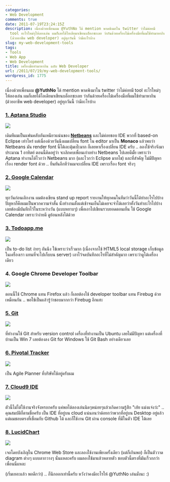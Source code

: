 ```yaml
---
categories:
- Web Development
comments: true
date: 2011-07-19T23:24:15Z
description: เนื่องด้วยเพื่อนผม @YuthNo ได้ mention พาดพิงมาใน twitter ว่าไม่ค่อยมี
  tool อะไรใหม่ๆให้ลองเล่น ผมก็เลยได้ไอเดียมาเขียนบล็อกซะเลย ว่ากันด้วยเครื่องไม้เครื่องมือที่ผมใช้ทำมาหากิน
  (ด้วยอาชีพ web developer) อยู่ทุกวันนี้ ว่ามีอะไรบ้าง
slug: my-web-development-tools
tags:
- Tools
- Web App
- Web Development
title: เครื่องมือทำมาหากิน ฉบับ Web Developer
url: /2011/07/19/my-web-development-tools/
wordpress_id: 1775
---
```


เนื่องด้วยเพื่อนผม **@YuthNo** ได้ mention พาดพิงมาใน twitter ว่าไม่ค่อยมี tool อะไรใหม่ๆให้ลองเล่น ผมก็เลยได้ไอเดียมาเขียนบล็อกซะเลย ว่ากันด้วยเครื่องไม้เครื่องมือที่ผมใช้ทำมาหากิน (ด้วยอาชีพ web developer) อยู่ทุกวันนี้ ว่ามีอะไรบ้าง


### [1. Aptana Studio](http://www.aptana.com/)


[![](https://files.armno.in.th/uploads/2011/07/aptana.jpg)](https://files.armno.in.th/uploads/2011/07/aptana.jpg)

เดิมทีผมเป็นแฟนคลับอันเหนียวแน่นของ **[Netbeans](https://armno.in.th/2010/07/10/%e0%b9%81%e0%b8%99%e0%b8%b0%e0%b8%99%e0%b8%b3-netbeans-ide-%e0%b8%aa%e0%b8%b3%e0%b8%ab%e0%b8%a3%e0%b8%b1%e0%b8%9a%e0%b9%80%e0%b8%82%e0%b8%b5%e0%b8%a2%e0%b8%99%e0%b9%82%e0%b8%84%e0%b9%89%e0%b8%94-php/)** และไม่ค่อยชอบ IDE พวกที่ based-on Eclipse เท่าไหร่ แต่เนื่องด้วยวันนึงผมเปลี่ยน font ใน editor มาเป็น **Monaco** แล้วพบว่า Netbeans มัน render font นี้ได้เละตุ้มเป๊ะมาก ก็เลยหาเรื่องเปลี่ยน IDE ครับ .. ลองใช้จริงจังมาประมาณ 1 อาทิตย์ ตอนนี้คิดอยู่ว่า จะเลิกคบเพื่อนเก่าอย่าง Netbeans ไปเลยดีมั้ย เพราะว่า Aptana ทำงานได้ไวกว่า Netbeans มาก (และไวกว่า Eclipse มากโข) และที่สำคัญ ไม่มีปัญหาเรื่อง render font ด้วย .. ยืนยันอีกทีว่าผมจะเปลี่ยน IDE เพราะเรื่อง font จริงๆ


### [2. Google Calendar](http://calendar.google.com)


[![](https://files.armno.in.th/uploads/2011/07/gg_calendar.jpg)](https://files.armno.in.th/uploads/2011/07/gg_calendar.jpg)

ทุกวันก่อนเลิกงาน ผมต้องเขียน stand up report รายงานให้ทุกคนในทีมว่าวันนี้ได้ทำอะไรไปบ้าง ปัญหาก็คือผมเป็นพวกความจำสั้น นั่งทำงานตั้งแต่เช้าจนเย็นไม่เคยจะจำได้เลยว่าทั้งวันทำอะไรไปบ้าง เลยต้องมีบันทึกไว้ในระหว่างวัน (แบบหยาบๆ) เพื่อเอาไปเขียนรวบยอดตอนเย็น ใช้ Google Calendar เพราะว่าง่ายดี ดูย้อนหลังได้ด้วย


### [3. Todoapp.me](http://todoapp.me)


[![](https://files.armno.in.th/uploads/2011/07/todoapp.jpg)](https://files.armno.in.th/uploads/2011/07/todoapp.jpg)

เป็น to-do list ง่ายๆ อันนึง ใช้เพราะว่าเร็วมาก (เนื่องจากใช้ HTML5 local storage เก็บข้อมูลในเครื่องเรา แทนที่จะไปเก็บบน server) เอาไว้จดบันทึกอะไรที่ไม่สำคัญมาก เพราะว่าดูได้เครื่องเดียว


### 4. Google Chrome Developer Toolbar


[![](https://files.armno.in.th/uploads/2011/07/webdeveloper.jpg)](https://files.armno.in.th/uploads/2011/07/webdeveloper.jpg)

ตอนนี้ใช้ Chrome แทน Firefox แล้ว ก็เลยต้องใช้ developer toolbar แทน Firebug ด้วยเหมือนกัน .. พอใช้เป็นแล้วรู้ว่าชอบมากกว่า Firebug อีกแฮะ


### [5. Git](http://git-scm.com/)


[![](https://files.armno.in.th/uploads/2011/07/git.jpg)](https://files.armno.in.th/uploads/2011/07/git.jpg)

ที่ทำงานใช้ Git สำหรับ version control เครื่องที่ทำงานเป็น Ubuntu เลยไม่มีปัญหา แต่เครื่องที่บ้านเป็น Win 7 เลยต้องลง Git for Windows ใช้ Git Bash อย่างเดียวเลย


### [6. Pivotal Tracker](http://www.pivotaltracker.com/)


[![](https://files.armno.in.th/uploads/2011/07/pivotal_tracker.jpg)](https://files.armno.in.th/uploads/2011/07/pivotal_tracker.jpg)

เป็น Agile Planner ที่บริษัทใช้อยู่ครับผม


### [7. Cloud9 IDE](http://cloud9ide.com/)


[![](https://files.armno.in.th/uploads/2011/07/cloud9_ide.jpg)](https://files.armno.in.th/uploads/2011/07/cloud9_ide.jpg)

ตัวนี้ไม่ได้ใช้งานจริงจังหรอกครับ แค่พอได้ลองเล่นนิดๆหน่อยๆแล้วเกิดความรู้สึก "เฮ้ย แม่งแจ๋งว่ะ" .. คุณสมบัติก็ตามชื่อครับ เป็น IDE ที่อยู่บน cloud แน่นอนว่าด้อยกว่าพวกที่อยู่บน Desktop อยู่แล้ว แต่ผมชอบตรงที่เชื่อมกับ Github ได้ และก็ใช้งาน Git ผ่าน console ที่มีในตัว IDE ได้เลย


### [8. LucidChart](http://www.lucidchart.com)


[![](https://files.armno.in.th/uploads/2011/07/lucid_chart.jpg)](https://files.armno.in.th/uploads/2011/07/lucid_chart.jpg)

เจอโดยบังเอิญใน Chrome Web Store และลองใช้งานเพียงครั้งเดียว (แต่ก็เกินพอ) ก็เป็นตัววาด diagram ต่างๆ แบบลากวางๆ นั่นแหละครับ ผมลองใช้มาแล้วหลายตัว ชอบตัวนี้ตรงที่มันเร็วกกว่าเพื่อนนี่แหละ

(เริ่มเยอะแล้ว พอดีกว่า) .. ก็นึกออกเท่านี้ครับ หวังว่าคงมีอะไรให้ @YuthNo เล่นมั่งนะ :)
